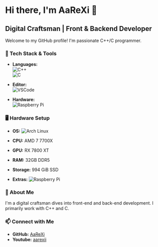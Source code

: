 # Hi there, I'm AaReXi 👋

## Digital Craftsman | Front & Backend Developer

Welcome to my GitHub profile! I'm passionate C++/C programmer.

### 🔧 Tech Stack & Tools

- **Languages:**  
  ![C++](https://img.shields.io/badge/C++-00599C?style=for-the-badge&logo=c%2B%2B&logoColor=white)  
  ![C](https://img.shields.io/badge/C-555555?style=for-the-badge&logo=c&logoColor=white)

- **Editor:**  
  ![VSCode](https://img.shields.io/badge/VSCode-007ACC?style=for-the-badge&logo=visual-studio-code&logoColor=white)

- **Hardware:**  
  ![Raspberry Pi](https://img.shields.io/badge/Raspberry%20Pi-20232A?style=for-the-badge&logo=Raspberry-Pi&logoColor=white)

### 🖥️ Hardware Setup  
- **OS:** ![Arch Linux](https://img.shields.io/badge/Arch%20Linux-1793D1?style=for-the-badge&logo=arch-linux&logoColor=white)

- **CPU:** AMD 7 7700X  
- **GPU:** RX 7800 XT  
- **RAM:** 32GB DDR5  
- **Storage:** 994 GiB SSD

- **Extras:** ![Raspberry Pi](https://img.shields.io/badge/Raspberry%20Pi-20232A?style=for-the-badge&logo=Raspberry-Pi&logoColor=white)  

### 🚀 About Me

I'm a digital craftsman dives into front-end and back-end development. I primarily work with C++ and C.

### 📫 Connect with Me

- **GitHub:** [AaReXi](https://github.com/AaReXi)
- **Youtube:** [aarexii](https://www.youtube.com/@aarexii)

